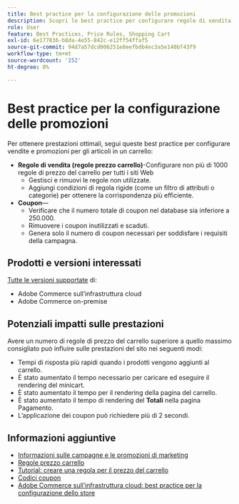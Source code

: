 ```yaml
---
title: Best practice per la configurazione delle promozioni
description: Scopri le best practice per configurare regole di vendita e codici coupon per ottimizzare le prestazioni di Commerce Store.
role: User
feature: Best Practices, Price Rules, Shopping Cart
exl-id: 6e177836-b8da-4e55-842c-e12ff54ffaf5
source-git-commit: 94d7a57dcd006251e8eefbdb4ec3a5e140bf43f9
workflow-type: tm+mt
source-wordcount: '252'
ht-degree: 0%

---
```


# Best practice per la configurazione delle promozioni

Per ottenere prestazioni ottimali, segui queste best practice per configurare vendite e promozioni per gli articoli in un carrello:

- **Regole di vendita (regole prezzo carrello)**-Configurare non più di 1000 regole di prezzo del carrello per tutti i siti Web
   - Gestisci e rimuovi le regole non utilizzate.
   - Aggiungi condizioni di regola rigide (come un filtro di attributi o categorie) per ottenere la corrispondenza più efficiente.
- **Coupon**—
   - Verificare che il numero totale di coupon nel database sia inferiore a 250.000.
   - Rimuovere i coupon inutilizzati e scaduti.
   - Genera solo il numero di coupon necessari per soddisfare i requisiti della campagna.

## Prodotti e versioni interessati

[Tutte le versioni supportate](../../../release/versions.md) di:

- Adobe Commerce sull’infrastruttura cloud
- Adobe Commerce on-premise

## Potenziali impatti sulle prestazioni

Avere un numero di regole di prezzo del carrello superiore a quello massimo consigliato può influire sulle prestazioni del sito nei seguenti modi:

- Tempi di risposta più rapidi quando i prodotti vengono aggiunti al carrello.
- È stato aumentato il tempo necessario per caricare ed eseguire il rendering del minicart.
- È stato aumentato il tempo per il rendering della pagina del carrello.
- È stato aumentato il tempo di rendering del **Totali** nella pagina Pagamento.
- L’applicazione dei coupon può richiedere più di 2 secondi.

## Informazioni aggiuntive

- [Informazioni sulle campagne e le promozioni di marketing](https://devdocs.magento.com/cloud/configure/configure-best-practices.html#campaigns)
- [Regole prezzo carrello](https://experienceleague.adobe.com/docs/commerce-admin/marketing/promotions/cart-rules/price-rules-cart.html)
- [Tutorial: creare una regola per il prezzo del carrello](https://experienceleague.adobe.com/docs/commerce-learn/tutorials/marketing/cart-price-rules.html)
- [Codici coupon](https://experienceleague.adobe.com/docs/commerce-admin/marketing/promotions/cart-rules/price-rules-cart-coupon.html)
- [Adobe Commerce sull’infrastruttura cloud: best practice per la configurazione dello store](https://devdocs.magento.com/cloud/configure/configure-best-practices.html)
